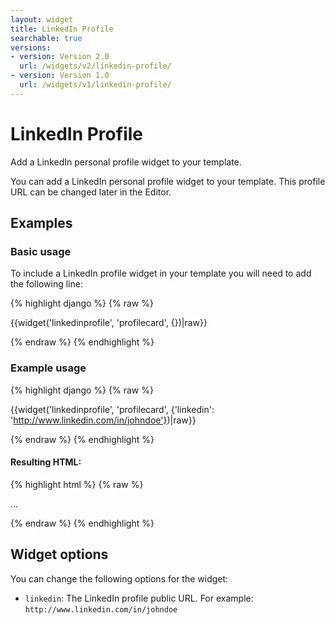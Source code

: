 ```yaml
---
layout: widget
title: LinkedIn Profile
searchable: true
versions:
- version: Version 2.0
  url: /widgets/v2/linkedin-profile/
- version: Version 1.0
  url: /widgets/v1/linkedin-profile/
---
```


# LinkedIn Profile

Add a LinkedIn personal profile widget to your template.

You can add a LinkedIn personal profile widget to your template. This profile URL can be changed later in the Editor.

## Examples

### Basic usage

To include a LinkedIn profile widget in your template you will need to add the following line:

{% highlight django %}
{% raw %}

  {{widget('linkedinprofile', 'profilecard', {})|raw}}

{% endraw %}
{% endhighlight %}

### Example usage

{% highlight django %}
{% raw %}

  {{widget('linkedinprofile', 'profilecard', {'linkedin': 'http://www.linkedin.com/in/johndoe'})|raw}}

{% endraw %}
{% endhighlight %}

#### Resulting HTML:

{% highlight html %}
{% raw %}

<div id="page-zones__template-widgets__profilecard" class="widget  widget--template-widget" data-widget-type="linkedinprofile">
  <div class="bk-linkedinprofile  linkedinprofile  widget__linkedinprofile">
    <div class="embed-wrap  embed-wrap--linkedin  linkedinprofile__embed-wrap">
      ...
    </div>
  </div>
</div>

{% endraw %}
{% endhighlight %}

## Widget options

You can change the following options for the widget:

* ```linkedin```: The LinkedIn profile public URL. For example: ```http://www.linkedin.com/in/johndoe```
